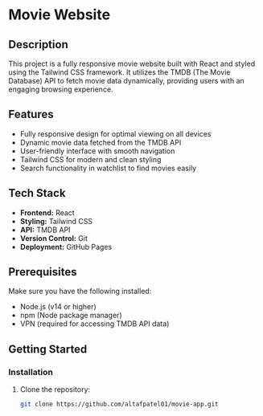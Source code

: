 # Movie Website

## Description
This project is a fully responsive movie website built with React and styled using the Tailwind CSS framework. It utilizes the TMDB (The Movie Database) API to fetch movie data dynamically, providing users with an engaging browsing experience.

## Features
- Fully responsive design for optimal viewing on all devices
- Dynamic movie data fetched from the TMDB API
- User-friendly interface with smooth navigation
- Tailwind CSS for modern and clean styling
- Search functionality in watchlist to find movies easily

## Tech Stack
- **Frontend:** React
- **Styling:** Tailwind CSS
- **API:** TMDB API
- **Version Control:** Git
- **Deployment:** GitHub Pages

## Prerequisites
Make sure you have the following installed:
- Node.js (v14 or higher)
- npm (Node package manager)
- VPN (required for accessing TMDB API data)

## Getting Started

### Installation
1. Clone the repository:
   ```bash
   git clone https://github.com/altafpatel01/movie-app.git
